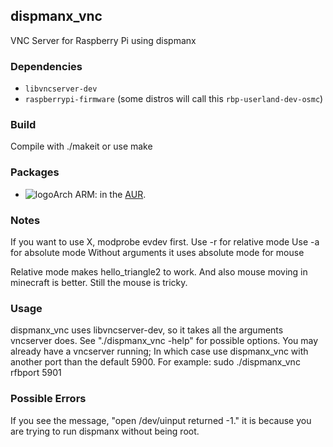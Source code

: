 ## dispmanx_vnc

VNC Server for Raspberry Pi using dispmanx

### Dependencies

* `libvncserver-dev`
* `raspberrypi-firmware` (some distros will call this `rbp-userland-dev-osmc`)

### Build

Compile with ./makeit or use make

### Packages
* ![logo](http://www.monitorix.org/imgs/archlinux.png "arch logo")Arch ARM: in the [AUR](https://aur.archlinux.org/packages/dispmanx_vnc).

### Notes
If you want to use X, modprobe evdev first.
Use -r for relative mode
Use -a for absolute mode
Without arguments it uses absolute mode for mouse

Relative mode makes hello_triangle2 to work. And also mouse moving in minecraft is better.
Still the mouse is tricky.

### Usage
dispmanx_vnc uses libvncserver-dev, so it takes all the arguments vncserver does.  See "./dispmanx_vnc -help" for possible options.
You may already have a vncserver running; In which case use dispmanx_vnc with another port than the default 5900. For example:
sudo ./dispmanx_vnc rfbport 5901


### Possible Errors
If you see the message, "open /dev/uinput returned -1." it is because you are trying to run dispmanx without being root.
